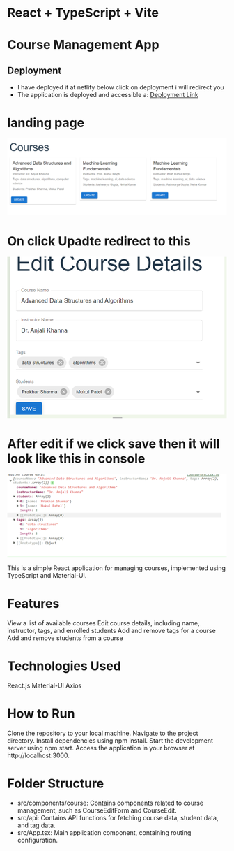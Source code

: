 # React + TypeScript + Vite

# Course Management App

## Deployment
- I have deployed it at netlify below click on deployment i will redirect you 
- The application is deployed and accessible a: [Deployment Link](https://6612faf2914aadf98c89c7c5--fluffy-haupia-39c3f7.netlify.app/)


# landing page

![Course Management App Screenshot](landing.png)

# On click Upadte redirect to this 
![Course Management App Screenshot](editCourse.png)

# After edit if we click save then it will look like this in console
![Course Management App Screenshot](console.png)

This is a simple React application for managing courses, implemented using TypeScript and Material-UI.


# Features
View a list of available courses
Edit course details, including name, instructor, tags, and enrolled students
Add and remove tags for a course
Add and remove students from a course
# Technologies Used
React.js
Material-UI
Axios
# How to Run
Clone the repository to your local machine.
Navigate to the project directory.
Install dependencies using npm install.
Start the development server using npm start.
Access the application in your browser at http://localhost:3000.
# Folder Structure
- src/components/course: Contains components related to course management, such as CourseEditForm and CourseEdit.
- src/api: Contains API functions for fetching course data, student data, and tag data.
- src/App.tsx: Main application component, containing routing configuration.


